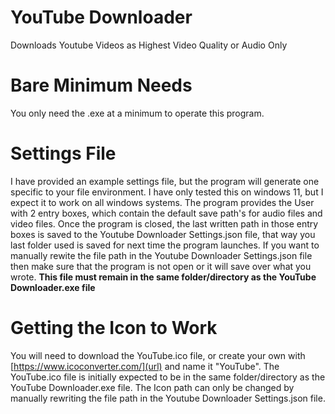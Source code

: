 # YouTube Downloader
Downloads Youtube Videos as Highest Video Quality or Audio Only

# Bare Minimum Needs
You only need the .exe at a minimum to operate this program.

# Settings File
I have provided an example settings file, but the program will generate one specific to your file environment. I have only tested this on windows 11, but I expect it to work on all windows systems. 
The program provides the User with 2 entry boxes, which contain the default save path's for audio files and video files. Once the program is closed, the last written path in those entry boxes is saved to the Youtube Downloader Settings.json file, that way you last folder used is saved for next time the program launches. If you want to manually rewite the file path in the Youtube Downloader Settings.json file then make sure that the program is not open or it will save over what you wrote. 
**This file must remain in the same folder/directory as the YouTube Downloader.exe file**

# Getting the Icon to Work
You will need to download the YouTube.ico file, or create your own with [https://www.icoconverter.com/](url) and name it "YouTube". The YouTube.ico file is initially expected to be in the same folder/directory as the YouTube Downloader.exe file.
The Icon path can only be changed by manually rewriting the file path in the Youtube Downloader Settings.json file.
